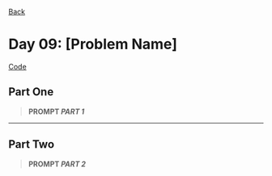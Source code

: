 [Back](../README.md)

# Day 09: [Problem Name]

[Code](./index.js)

## Part One

> **PROMPT _PART 1_**

---

## Part Two

> **PROMPT _PART 2_**

